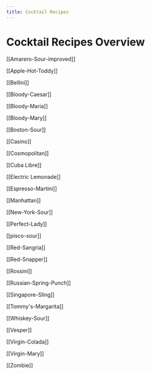 ```yaml
---
title: Cocktail Recipes
---
```


# Cocktail Recipes Overview
[[Amarero-Sour-improved]]

[[Apple-Hot-Toddy]]

[[Bellini]]

[[Bloody-Caesar]]

[[Bloody-Maria]]

[[Bloody-Mary]]

[[Boston-Sour]]

[[Casino]]

[[Cosmopolitan]]

[[Cuba Libre]]

[[Electric Lemonade]]

[[Espresso-Martini]]

[[Manhattan]]

[[New-York-Sour]]

[[Perfect-Lady]]

[[pisco-sour]]

[[Red-Sangria]]

[[Red-Snapper]]

[[Rossini]]

[[Russian-Spring-Punch]]

[[Singapore-Sling]]

[[Tommy's-Margarita]]

[[Whiskey-Sour]]

[[Vesper]]

[[Virgin-Colada]]

[[Virgin-Mary]]

[[Zombie]]